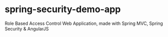 # spring-security-demo-app
Role Based Access Control Web Application, made with Spring MVC, Spring Security &amp; AngularJS
